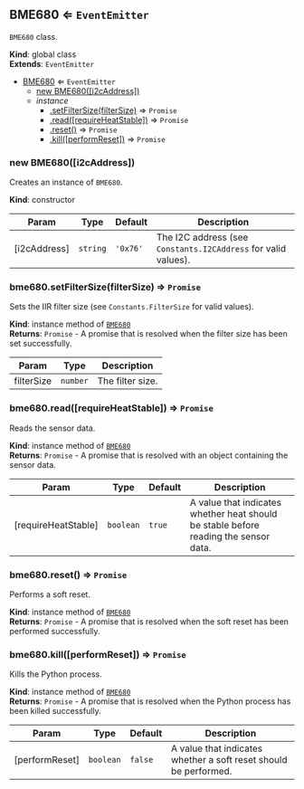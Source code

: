 <a name="BME680"></a>

## BME680 ⇐ <code>EventEmitter</code>
`BME680` class.

**Kind**: global class  
**Extends**: <code>EventEmitter</code>  

* [BME680](#BME680) ⇐ <code>EventEmitter</code>
    * [new BME680([i2cAddress])](#new_BME680)
    * _instance_
        * [.setFilterSize(filterSize)](#BME680+setFilterSize) ⇒ <code>Promise</code>
        * [.read([requireHeatStable])](#BME680+read) ⇒ <code>Promise</code>
        * [.reset()](#BME680+reset) ⇒ <code>Promise</code>
        * [.kill([performReset])](#BME680+kill) ⇒ <code>Promise</code>

<a name="new_BME680"></a>

### new BME680([i2cAddress])
Creates an instance of `BME680`.

**Kind**: constructor

| Param | Type | Default | Description |
| --- | --- | --- | --- |
| [i2cAddress] | <code>string</code> | <code>&#x27;0x76&#x27;</code> | The I2C address (see `Constants.I2CAddress` for valid values). |

<a name="BME680+setFilterSize"></a>

### bme680.setFilterSize(filterSize) ⇒ <code>Promise</code>
Sets the IIR filter size (see `Constants.FilterSize` for valid values).

**Kind**: instance method of [<code>BME680</code>](#BME680)  
**Returns**: <code>Promise</code> - A promise that is resolved when the filter size has been set successfully.  

| Param | Type | Description |
| --- | --- | --- |
| filterSize | <code>number</code> | The filter size. |

<a name="BME680+read"></a>

### bme680.read([requireHeatStable]) ⇒ <code>Promise</code>
Reads the sensor data.

**Kind**: instance method of [<code>BME680</code>](#BME680)  
**Returns**: <code>Promise</code> - A promise that is resolved with an object containing the sensor data.  

| Param | Type | Default | Description |
| --- | --- | --- | --- |
| [requireHeatStable] | <code>boolean</code> | <code>true</code> | A value that indicates whether heat should be stable before reading the sensor data. |

<a name="BME680+reset"></a>

### bme680.reset() ⇒ <code>Promise</code>
Performs a soft reset.

**Kind**: instance method of [<code>BME680</code>](#BME680)  
**Returns**: <code>Promise</code> - A promise that is resolved when the soft reset has been performed successfully.  
<a name="BME680+kill"></a>

### bme680.kill([performReset]) ⇒ <code>Promise</code>
Kills the Python process.

**Kind**: instance method of [<code>BME680</code>](#BME680)  
**Returns**: <code>Promise</code> - A promise that is resolved when the Python process has been killed successfully.  

| Param | Type | Default | Description |
| --- | --- | --- | --- |
| [performReset] | <code>boolean</code> | <code>false</code> | A value that indicates whether a soft reset should be performed. |
